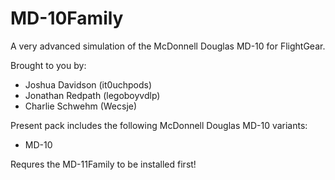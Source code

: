 # MD-10Family
A very advanced simulation of the McDonnell Douglas MD-10 for FlightGear.

Brought to you by:
- Joshua Davidson (it0uchpods)
- Jonathan Redpath (legoboyvdlp)
- Charlie Schwehm (Wecsje)

Present pack includes the following McDonnell Douglas MD-10 variants:
- MD-10

Requres the MD-11Family to be installed first!